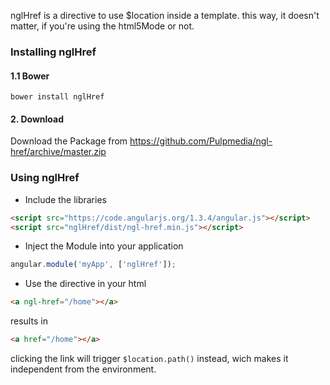 nglHref is a directive to use $location inside a template. this way, it doesn't matter, if you're using the html5Mode or not.

### Installing nglHref

#### 1.1 Bower

```bower install nglHref ```

#### 2. Download
Download the Package from https://github.com/Pulpmedia/ngl-href/archive/master.zip


### Using nglHref

+ Include the libraries

```html
<script src="https://code.angularjs.org/1.3.4/angular.js"></script>
<script src="nglHref/dist/ngl-href.min.js"></script>
```
+ Inject the Module into your application


``` JavaScript
angular.module('myApp', ['nglHref']);

```
+ Use the directive in your html

``` html
<a ngl-href="/home"></a>
```
results in

``` html
<a href="/home"></a>
```

clicking the link will trigger ```$location.path()``` instead, wich makes it independent from the environment.
